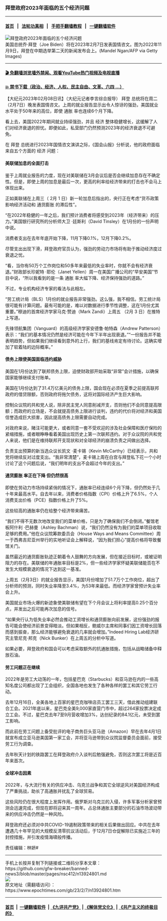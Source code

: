 ### 拜登政府2023年面临的五个经济问题
------------------------

#### [首页](https://github.com/gfw-breaker/banned-news3/blob/master/README.md) &nbsp;&nbsp;|&nbsp;&nbsp; [法轮功真相](https://github.com/begood0513/basic/blob/master/README.md)  &nbsp;&nbsp;|&nbsp;&nbsp; [手把手翻墙教程](https://github.com/gfw-breaker/guides/wiki)  &nbsp;&nbsp;|&nbsp;&nbsp; [一键翻墙软件](https://github.com/gfw-breaker/nogfw/blob/master/README.md)  



<div><img alt="拜登政府2023年面临的五个经济问题" class="attachment-djy_600_400 size-djy_600_400 wp-post-image" src="https://i.epochtimes.com/assets/uploads/2022/12/id13880920-GettyImages-1244644326-600x400.jpg"/>
<div class="caption">
 美国总统乔‧拜登（Joe Biden）将在2023年2月7日发表国情咨文。图为2022年11月9日，拜登在中期选举第二天的新闻发布会上。(Mandel Ngan/AFP via Getty Images)
</div></div><hr/>

#### [ 🎬  免翻墙浏览墙外禁闻、观看YouTube热门视频及电视直播](https://github.com/gfw-breaker/HelloWorld)

#### [ 💥  禁书下载（政治、经济、人权、民主自由、文革、六四 ...）](https://github.com/gfw-breaker/books/blob/master/README.md)

<div><p>
 <span style="vertical-align: inherit;">
  <span style="vertical-align: inherit;">
   【大纪元2023年02月08日讯】（大纪元记者李言综合报导）
   <ok href="https://www.epochtimes.com/gb/tag/%E6%8B%9C%E7%99%BB.html">
    拜登
   </ok>
   总统将在周二（2月7日）晚发表国情咨文。上周的就业报告显示出令人惊讶的强劲，美国就业水平处于50年来的高位，即使
   <ok href="https://www.epochtimes.com/gb/tag/%E9%80%9A%E8%83%80.html">
    通胀
   </ok>
   率也连续6个月下降。
  </span>
 </span>
</p>
<p>
 <span style="vertical-align: inherit;">
  <span style="vertical-align: inherit;">
   看上去，美国2022年期间就业持续强劲，并且
   <ok href="https://www.epochtimes.com/gb/tag/%E7%BB%8F%E6%B5%8E.html">
    经济
   </ok>
   整体稳健增长，这缓解了人们对经济衰退的担忧。即便如此，私营部门仍然预测2023年的经济衰退不可避免。
  </span>
 </span>
</p>
<p>
 <span style="vertical-align: inherit;">
  <span style="vertical-align: inherit;">
   在
   <ok href="https://www.epochtimes.com/gb/tag/%E6%8B%9C%E7%99%BB.html">
    拜登
   </ok>
   总统进行2023年国情咨文演讲之际，《国会山报》分析说，他的政府面临来自五个方面的
   <ok href="https://www.epochtimes.com/gb/tag/%E7%BB%8F%E6%B5%8E.html">
    经济
   </ok>
   问题：
  </span>
 </span>
</p>
<h4>
 <span style="vertical-align: inherit;">
  <span style="vertical-align: inherit;">
   美联储加息的全面打击
  </span>
 </span>
</h4>
<p>
 <span style="vertical-align: inherit;">
  <span style="vertical-align: inherit;">
   鉴于上周就业报告的力度，现在对美联储在3月会议后是否会继续加息存在不确定性。但是，即使上周的加息是最后一次，更高的利率给经济带来的打击也不会马上体现出来。
  </span>
 </span>
</p>
<p>
 <span style="vertical-align: inherit;">
  <span style="vertical-align: inherit;">
   正如美联储在上周三（
  </span>
 </span>
 <span style="vertical-align: inherit;">
  <span style="vertical-align: inherit;">
   2月
  </span>
 </span>
 <span style="vertical-align: inherit;">
  <span style="vertical-align: inherit;">
   1
  </span>
 </span>
 <span style="vertical-align: inherit;">
  <span style="vertical-align: inherit;">
   日）新一轮加息后指出的，央行正在考虑“货币政策影响经济活动和
   <ok href="https://www.epochtimes.com/gb/tag/%E9%80%9A%E8%B4%A7%E8%86%A8%E8%83%80.html">
    通货膨胀
   </ok>
   的滞后性”。
  </span>
 </span>
</p>
<p>
 <span style="vertical-align: inherit;">
  <span style="vertical-align: inherit;">
   “在2022年稳健的一年之后，我们预计消费者将感受到2023年（经济带来）的压力。”美国银行研究所的分析师大卫
  </span>
 </span>
 <span style="vertical-align: inherit;">
  <span style="vertical-align: inherit;">
   ‧廷斯利（David Tinsley）在1月份的一份声明中说。
  </span>
 </span>
</p>
<p>
 <span style="vertical-align: inherit;">
  <span style="vertical-align: inherit;">
   消费者支出在去年年底开始下降，11月下降0.1%，12月下降0.2%。
  </span>
 </span>
</p>
<p>
 <span style="vertical-align: inherit;">
  <span style="vertical-align: inherit;">
   尽管支出出现下滑，拜登政府官员认为，强劲的劳动力市场将有助于推动经济度过衰退之忧。
  </span>
 </span>
</p>
<p>
 <span style="vertical-align: inherit;">
  <span style="vertical-align: inherit;">
   “看，当你有50万个工作岗位和50多年来最低的失业率时，你就不会有经济衰退。”财政部长珍妮特
  </span>
 </span>
 <span style="vertical-align: inherit;">
  <span style="vertical-align: inherit;">
   ‧耶伦（Janet Yellen）周一在美国广播公司的“早安美国”节目中说，“所以我看到的是一条
   <ok href="https://www.epochtimes.com/gb/tag/%E9%80%9A%E8%83%80.html">
    通胀
   </ok>
   率大幅下降、经济保持强劲的道路。”
  </span>
 </span>
</p>
<p>
 <span style="vertical-align: inherit;">
  <span style="vertical-align: inherit;">
   不过，专业机构经济专家的看法与此相左。
  </span>
 </span>
</p>
<p>
 <span style="vertical-align: inherit;">
  <span style="vertical-align: inherit;">
   “劳工统计局（BLS）1月份的就业报告非常强劲。这么强，我不相信。劳工统计局很可能有计算问题。最有可能的是，难以对数据进行季节性调整，这在1月份尤其重要。”穆迪的首席经济学家马克‧赞迪（Mark Zandi）上周五
  </span>
 </span>
 <span style="vertical-align: inherit;">
  <span style="vertical-align: inherit;">
   （2月
  </span>
 </span>
 <span style="vertical-align: inherit;">
  <span style="vertical-align: inherit;">
   3
  </span>
 </span>
 <span style="vertical-align: inherit;">
  <span style="vertical-align: inherit;">
   日）在推特上写道。
  </span>
 </span>
</p>
<p>
 <span style="vertical-align: inherit;">
  <span style="vertical-align: inherit;">
   先锋领航集团（Vanguard）的高级经济学家安德鲁‧帕特森（Andrew Patterson）表示：“我们的基本情况仍然是经济可能在今年下半年出现衰退。”“一份报告并不能表明趋势，但如果我们继续看到意外的上行，我们的基线肯定有待讨论。这确实增加了软着陆的边际概率。”
  </span>
 </span>
</p>
<h4>
 <span style="vertical-align: inherit;">
  <span style="vertical-align: inherit;">
   债务上限使美国面临违约威胁
  </span>
 </span>
</h4>
<p>
 <span style="vertical-align: inherit;">
  <span style="vertical-align: inherit;">
   美国在1月份达到了联邦债务上限，迫使财政部开始采取“非常”会计措施，以确保国家能够继续支付账单。
  </span>
 </span>
</p>
<p>
 <span style="vertical-align: inherit;">
  <span style="vertical-align: inherit;">
   美国在1月份达到了31.4万亿美元的债务上限，国会现在必须在夏季之前提高联邦政府的借贷限额，否则政府将拖欠债务，这将对国际经济产生巨大影响。
  </span>
 </span>
</p>
<p>
 <span style="vertical-align: inherit;">
  <span style="vertical-align: inherit;">
   控制众议院的共和党人说，除非民主党人同意削减开支，否则他们不会同意提高限额；而政府的立场是，不会就提高债务上限进行谈判，违约的代价将对经济和美国信誉造成巨大损害，因此提高债务上限需要自动完成。
  </span>
 </span>
</p>
<p>
 <span style="vertical-align: inherit;">
  <span style="vertical-align: inherit;">
   对政府来说，赌注可能更大，或者同意一套不受欢迎的涉及社会保障和医疗保险的紧缩措施，或者眼睁睁看着美国出现历史上第一次联邦违约。对于众议院的共和党人来说，他们是在维持联邦开支现状和对全球经济的崩溃负责之间做出选择。
  </span>
 </span>
</p>
<p>
 <span style="vertical-align: inherit;">
  <span style="vertical-align: inherit;">
   负责支出预算的新当选众议长凯文
  </span>
 </span>
 <span style="vertical-align: inherit;">
  <span style="vertical-align: inherit;">
   ‧麦卡锡（Kevin McCarthy）已经表示，共和党将继续反对过度支出。“我非常清楚”，麦卡锡上周在白宫与拜登私下花一个小时讨论了这个问题后说，“我们明年的支出不会超过今年的支出。”
  </span>
 </span>
</p>
<h4>
 <span style="vertical-align: inherit;">
  <span style="vertical-align: inherit;">
   <ok href="https://www.epochtimes.com/gb/tag/%E9%80%9A%E8%B4%A7%E8%86%A8%E8%83%80.html">
    通货膨胀
   </ok>
   率正在下降 但仍然很高
  </span>
 </span>
</h4>
<p>
 <span style="vertical-align: inherit;">
  <span style="vertical-align: inherit;">
   即使在劳动力市场持续紧俏的情况下，通胀率已经连续6个月下降，但仍然处于几十年来最高水平。自去年以来，消费者价格指数（CPI）价格上升了6.5%，个人消费支出价格（PCE）指数价格上升了5%。
  </span>
 </span>
</p>
<p>
 <span style="vertical-align: inherit;">
  <span style="vertical-align: inherit;">
   这些较高的通胀率仍在给整个经济带来痛苦。
  </span>
 </span>
</p>
<p>
 <span style="vertical-align: inherit;">
  <span style="vertical-align: inherit;">
   “我们不得不无数次地改变我们的菜单价格，只是为了确保我们不会倒闭。”餐馆老板阿什利
  </span>
 </span>
 <span style="vertical-align: inherit;">
  <span style="vertical-align: inherit;">
   ‧巴赫曼（Ashley Bachman）说，“我们仍然没有为我们的菜单项目收取足够的费用。”他在众议院筹款委员会（House Ways and Means Committee）周一于西弗吉尼亚州举行的实地听证会上解释说，“因为我们担心”提高价格将导致餐馆关门。
  </span>
 </span>
</p>
<p>
 <span style="vertical-align: inherit;">
  <span style="vertical-align: inherit;">
   虽然最近的通货膨胀轨迹正朝着令人鼓舞的方向发展，但在接近目标时，或被证明阻力的存在。美联储的年通胀率目标是2%，但一些经济学家怀疑美联储能否在不发生大规模衰退的情况下达到这一基准。
  </span>
 </span>
</p>
<p>
 <span style="vertical-align: inherit;">
  <span style="vertical-align: inherit;">
   上周五（2月3日）的就业报告显示，美国1月份增加了51.7万个工作岗位，超出了分析师的预测，同时失业率降至3.4%，为53年来最低。而经济学家曾预计失业率会上升。
  </span>
 </span>
</p>
<p>
 <span style="vertical-align: inherit;">
  <span style="vertical-align: inherit;">
   美国就业市场火爆的新迹象使美联储有望在下个月会议上将利率提高0.25个百分点，并发出之后可能再次加息的信号。
  </span>
 </span>
</p>
<p>
 <span style="vertical-align: inherit;">
  <span style="vertical-align: inherit;">
   “如果央行认为低失业率必然会推动工资增长和通货膨胀向前发展，这份强劲的报告可能会使经济前景变得暗淡。但如果相反，鲍威尔主席和同事们因工资增长回落而感到振奋，那么经济能够避免衰退的几率就会增加。”Indeed Hiring Lab经济研究主管尼克‧邦克（Nick Bunker）在上周五的分析中写道。
  </span>
 </span>
</p>
<p>
 <span style="vertical-align: inherit;">
  <span style="vertical-align: inherit;">
   如果必要，拜登政府和国会可以考虑采取额外的抗通胀措施，包括从战略储备中释放石油。
  </span>
 </span>
</p>
<h4>
 <span style="vertical-align: inherit;">
  <span style="vertical-align: inherit;">
   劳工问题正在继续
  </span>
 </span>
</h4>
<p>
 <span style="vertical-align: inherit;">
  <span style="vertical-align: inherit;">
   2022年是劳工大动荡的一年，包括星巴克（Starbucks）和亚马逊在内的一些高知名度公司都出现了工会组织，全国各地也发生了各种各样的罢工和其它劳工行动。
  </span>
 </span>
</p>
<p>
 <span style="vertical-align: inherit;">
  <span style="vertical-align: inherit;">
   去年12月16日，全美各地上百家的星巴克咖啡店员工罢工三天，借此推动组建联合工会。2021年底以来，星巴克全美9,000家直营门市中，超过264家投票决定成立工会。不过，星巴克去年7至9月营收增加3%，达创纪录的84.1亿元，未受到罢工影响。
  </span>
 </span>
</p>
<p>
 <span style="vertical-align: inherit;">
  <span style="vertical-align: inherit;">
   而此前在劳工问题上备受批评的电子商务巨头亚马逊（Amazon）早在去年4月1日就宣布成立亚马逊美国第一家工会，并将亚马逊带到众议院监督委员会面前，接受劳工行为调查。
  </span>
 </span>
</p>
<p>
 <span style="vertical-align: inherit;">
  <span style="vertical-align: inherit;">
   去年秋天计划的铁路罢工在拜登政府介入谈判后勉强避免，否则这次罢工将是近百年来首次。
  </span>
 </span>
</p>
<h4>
 <span style="vertical-align: inherit;">
  <span style="vertical-align: inherit;">
   全球冲击因素
  </span>
 </span>
</h4>
<p>
 <span style="vertical-align: inherit;">
  <span style="vertical-align: inherit;">
   2022年，与大流行有关的供应冲击、乌克兰战争和其它全球逆风对美国经济构成了严重挑战，助长了高通胀并扰乱了全球贸易。
  </span>
 </span>
</p>
<p>
 <span style="vertical-align: inherit;">
  <span style="vertical-align: inherit;">
   这些风险仍在很大程度上发挥作用。俄罗斯对乌克兰的入侵，许多军事分析家曾预测会迅速完成，但现在即将迎来其一周年。占总体通胀主要部分的石油市场波动带来的供应冲击仍然是一种风险。
  </span>
 </span>
</p>
<p>
 <span style="vertical-align: inherit;">
  <span style="vertical-align: inherit;">
   拜登政府还必须对中共COVID-19遏制政策带来的相关后果做出回应。中共在去年遭遇几十年罕见的大规模反清零抗议活动后，于12月7日仓促解除已实施近三年的封控措施，并引发疫情海啸般传播。
  </span>
 </span>
</p>
<p>
 <span style="vertical-align: inherit;">
  <span style="vertical-align: inherit;">
   责任编辑：林妍#
  </span>
 </span>
</p>
<div id="gtx-anchor" style="position: absolute; visibility: hidden; left: 10px; top: 1328.48px; width: 897px; height: 42px;">
</div>
<div id="gtx-anchor" style="position: absolute; visibility: hidden; left: 357.406px; top: 1352.48px; width: 113px; height: 18px;">
</div>
</div>
<hr/>
手机上长按并复制下列链接或二维码分享本文章：<br/>
https://github.com/gfw-breaker/banned-news3/blob/master/pages/nsc412/n13924801.md <br/>
<a href='https://github.com/gfw-breaker/banned-news3/blob/master/pages/nsc412/n13924801.md'><img src='https://github.com/gfw-breaker/banned-news3/blob/master/pages/nsc412/n13924801.md.png'/></a> <br/>
原文地址（需翻墙访问）：https://www.epochtimes.com/gb/23/2/7/n13924801.htm


------------------------
#### [首页](https://github.com/gfw-breaker/banned-news3/blob/master/README.md) &nbsp;|&nbsp; [一键翻墙软件](https://github.com/gfw-breaker/nogfw/blob/master/README.md) &nbsp;| [《九评共产党》](https://github.com/gfw-breaker/9ping.md/blob/master/README.md#九评之一评共产党是什么) | [《解体党文化》](https://github.com/gfw-breaker/jtdwh.md/blob/master/README.md) | [《共产主义的终极目的》](https://github.com/gfw-breaker/gczydzjmd.md/blob/master/README.md)


<img src='http://gfw-breaker.win/banned-news3/pages/nsc412/n13924801.md' width='0px' height='0px'/>